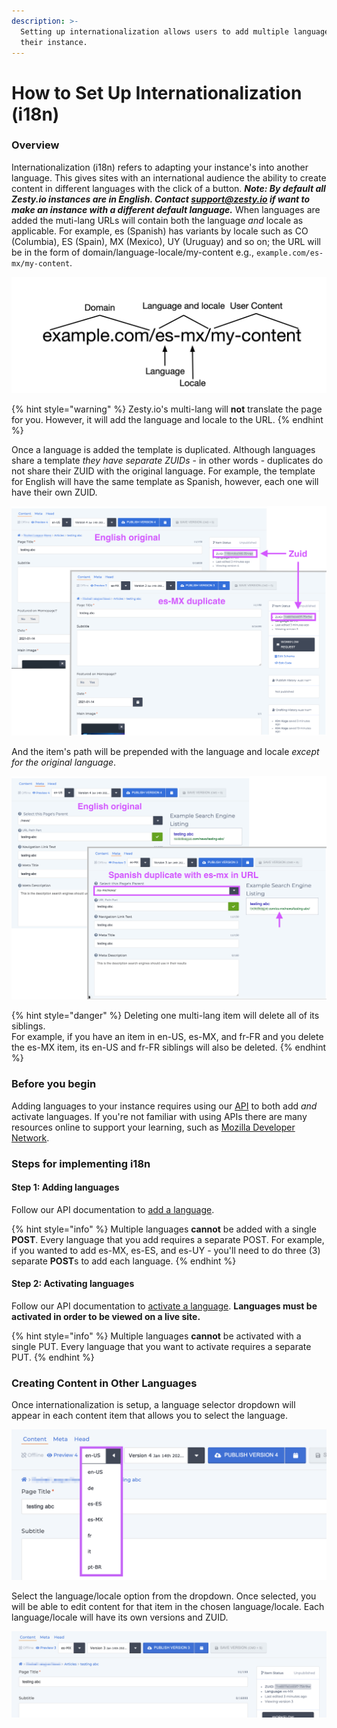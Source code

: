 ```yaml
---
description: >-
  Setting up internationalization allows users to add multiple languages to
  their instance.
---
```


# How to Set Up Internationalization (i18n)

### Overview

Internationalization (i18n) refers to adapting your instance's into another language. This gives sites with an international audience the ability to create content in different languages with the click of a button. _**Note: By default all Zesty.io instances are in English. Contact support@zesty.io if want to make an instance with a different default language.**_ When languages are added the muti-lang URLs will contain both the language _and_ locale as applicable. For example, es (Spanish) has variants by locale such as CO (Columbia), ES (Spain), MX (Mexico), UY (Uruguay) and so on; the URL will be in the form of domain/language-locale/my-content e.g., `example.com/es-mx/my-content`.

![Example URL structure in internationalization.](../../../.gitbook/assets/i18n-domain-paths.png)

{% hint style="warning" %}
Zesty.io's multi-lang will **not** translate the page for you. However, it will add the language and locale to the URL.
{% endhint %}

Once a language is added the template is duplicated. Although languages share a template _they have separate ZUIDs_ - in other words - duplicates do not share their ZUID with the original language. For example, the template for English will have the same template as Spanish, however, each one will have their own ZUID.&#x20;

![Content is duplicated when languages are added.](../../../.gitbook/assets/01a-duplicated-content.png)

&#x20;And the item's path will be prepended with the language and locale _except for the original language_.

![Languages (except original) are prepended with language and locale.](../../../.gitbook/assets/02b-lang-locale-paths.png)

{% hint style="danger" %}
Deleting one multi-lang item will delete all of its siblings. \
For example, if you have an item in en-US, es-MX, and fr-FR and you delete the es-MX item, its en-US and fr-FR siblings will also be deleted.
{% endhint %}

### Before you begin&#x20;

Adding languages to your instance requires using our [API](https://zesty.org/getting-started/i18n-multi-language) to both add _and_ activate languages. If you're not familiar with using APIs there are many resources online to support your learning, such as [Mozilla Developer Network](https://developer.mozilla.org/en-US/docs/Learn/JavaScript/Client-side\_web\_APIs/Introduction).

### **Steps for implementing i18n**

#### **Step 1: Adding languages**

Follow our API documentation to [add a language](https://zesty.org/getting-started/i18n-multi-language#adding-a-language).

{% hint style="info" %}
Multiple languages **cannot** be added with a single **POST**. Every language that you add requires a separate POST. For example, if you wanted to add es-MX, es-ES, and es-UY - you'll need to do three (3) separate **POST**s to add each language.
{% endhint %}

#### **Step 2: Activating languages**

Follow our API documentation to [activate a language](https://zesty.org/getting-started/i18n-multi-language#activating-a-language). **Languages must be activated in order to be viewed on a live site.**

{% hint style="info" %}
Multiple languages **cannot** be activated with a single PUT. Every language that you want to activate requires a separate PUT.
{% endhint %}

### **Creating Content in Other Languages**

Once internationalization is setup, a language selector dropdown will appear in each content item that allows you to select the language.

![Select the content's language through this dropdown.](../../../.gitbook/assets/05-i18n-language-select-dropdown.png)

Select the language/locale option from the dropdown. Once selected, you will be able to edit content for that item in the chosen language/locale. Each language/locale will have its own versions and ZUID.

![Content editing views are duplicated on a per-language basis.](../../../.gitbook/assets/06-i18n-es-mx-editing-content.png)
